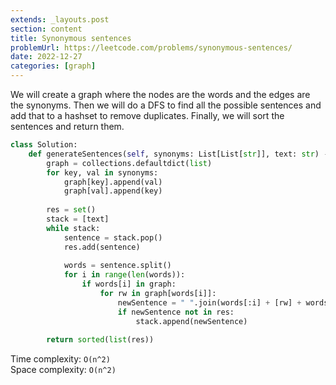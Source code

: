 ```yaml
---
extends: _layouts.post
section: content
title: Synonymous sentences
problemUrl: https://leetcode.com/problems/synonymous-sentences/
date: 2022-12-27
categories: [graph]
---
```


We will create a graph where the nodes are the words and the edges are the synonyms. Then we will do a DFS to find all the possible sentences and add that to a hashset to remove duplicates. Finally, we will sort the sentences and return them.

```python
class Solution:
    def generateSentences(self, synonyms: List[List[str]], text: str) -> List[str]:
        graph = collections.defaultdict(list)
        for key, val in synonyms:
            graph[key].append(val)
            graph[val].append(key)
        
        res = set()
        stack = [text]
        while stack:
            sentence = stack.pop()
            res.add(sentence)
            
            words = sentence.split()
            for i in range(len(words)):
                if words[i] in graph:
                    for rw in graph[words[i]]:
                        newSentence = " ".join(words[:i] + [rw] + words[i+1:])
                        if newSentence not in res:
                            stack.append(newSentence)
        
        return sorted(list(res))
```

Time complexity: `O(n^2)` <br/>
Space complexity: `O(n^2)`
